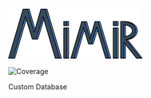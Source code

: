 ![Mimir3](mimir_logo_small.png)

![Coverage](https://img.shields.io/badge/pytest--cov-91%25-green.svg?longCache=true&style=flat-square)

Custom Database

